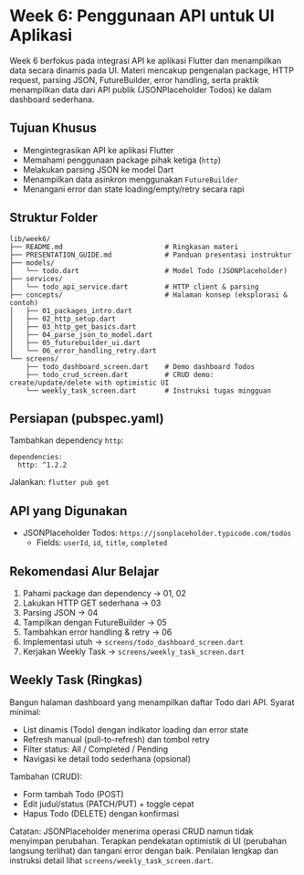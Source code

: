 # Week 6: Penggunaan API untuk UI Aplikasi

Week 6 berfokus pada integrasi API ke aplikasi Flutter dan menampilkan data secara dinamis pada UI. Materi mencakup pengenalan package, HTTP request, parsing JSON, FutureBuilder, error handling, serta praktik menampilkan data dari API publik (JSONPlaceholder Todos) ke dalam dashboard sederhana.

## Tujuan Khusus
- Mengintegrasikan API ke aplikasi Flutter
- Memahami penggunaan package pihak ketiga (`http`)
- Melakukan parsing JSON ke model Dart
- Menampilkan data asinkron menggunakan `FutureBuilder`
- Menangani error dan state loading/empty/retry secara rapi

## Struktur Folder
```
lib/week6/
├── README.md                         # Ringkasan materi
├── PRESENTATION_GUIDE.md             # Panduan presentasi instruktur
├── models/
│   └── todo.dart                     # Model Todo (JSONPlaceholder)
├── services/
│   └── todo_api_service.dart         # HTTP client & parsing
├── concepts/                         # Halaman konsep (eksplorasi & contoh)
│   ├── 01_packages_intro.dart
│   ├── 02_http_setup.dart
│   ├── 03_http_get_basics.dart
│   ├── 04_parse_json_to_model.dart
│   ├── 05_futurebuilder_ui.dart
│   └── 06_error_handling_retry.dart
└── screens/
    ├── todo_dashboard_screen.dart    # Demo dashboard Todos
    ├── todo_crud_screen.dart         # CRUD demo: create/update/delete with optimistic UI
    └── weekly_task_screen.dart       # Instruksi tugas mingguan
```

## Persiapan (pubspec.yaml)
Tambahkan dependency `http`:

```
dependencies:
  http: ^1.2.2
```

Jalankan: `flutter pub get`

## API yang Digunakan
- JSONPlaceholder Todos: `https://jsonplaceholder.typicode.com/todos`
  - Fields: `userId`, `id`, `title`, `completed`

## Rekomendasi Alur Belajar
1) Pahami package dan dependency → 01, 02
2) Lakukan HTTP GET sederhana → 03
3) Parsing JSON → 04
4) Tampilkan dengan FutureBuilder → 05
5) Tambahkan error handling & retry → 06
6) Implementasi utuh → `screens/todo_dashboard_screen.dart`
7) Kerjakan Weekly Task → `screens/weekly_task_screen.dart`

## Weekly Task (Ringkas)
Bangun halaman dashboard yang menampilkan daftar Todo dari API. Syarat minimal:
- List dinamis (Todo) dengan indikator loading dan error state
- Refresh manual (pull-to-refresh) dan tombol retry
- Filter status: All / Completed / Pending
- Navigasi ke detail todo sederhana (opsional)

Tambahan (CRUD):
- Form tambah Todo (POST)
- Edit judul/status (PATCH/PUT) + toggle cepat
- Hapus Todo (DELETE) dengan konfirmasi

Catatan: JSONPlaceholder menerima operasi CRUD namun tidak menyimpan perubahan. Terapkan pendekatan optimistik di UI (perubahan langsung terlihat) dan tangani error dengan baik. Penilaian lengkap dan instruksi detail lihat `screens/weekly_task_screen.dart`.

